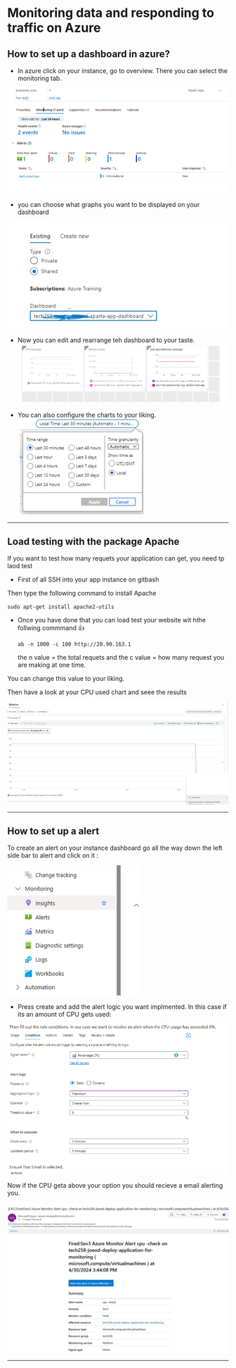 # Monitoring data and responding to traffic on Azure 

## How to set up a dashboard in azure? 

* In azure click on your instance, go to overview. There you can select the monitoring tab.

![](/images/monitor.jpg)


* you can choose what graphs you want to be displayed on your dashboard


![](/images/added1.jpg)


* Now you can edit and rearrange teh dashboard to your taste.
![](/images/added2.jpg)


* You can also configure the charts to your liking. 
![](/images/added3.jpg)

*********************************************************************

## Load testing with the package Apache 

If you want to test how many requets your application can get, you need tp laod test

* First of all SSH into your app instance on gitbash
  
Then type the following command to install Apache

```
sudo apt-get install apache2-utils
```

* Once you have done that you can load test your website wit hthe follwing commmand 👍
  ```
  ab -n 1000 -c 100 http://20.90.163.1
  ```

  the n value = the total requets and the c value = how many request you are making at one time. 

You can change this value to your liking.

Then have a look at your CPU used chart and seee the results

![](/images/texting.jpg)
***************************************************

## How to set up a alert 

To create an alert on your instance dashboard go all the way down the left side bar to alert and click on it : 

![](/images/alert.jpg)

* Press create and add the alert logic you want implmented. In this case if its an amount of CPU gets used: 

![](/images/alert2.jpg)

Now if the CPU geta above your option you should recieve a email alerting you.

![](/images/email.jpg)

**********************************
